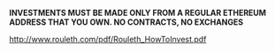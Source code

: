 **INVESTMENTS MUST BE MADE ONLY FROM A REGULAR ETHEREUM ADDRESS THAT YOU OWN. NO CONTRACTS, NO EXCHANGES**

http://www.rouleth.com/pdf/Rouleth_HowToInvest.pdf
